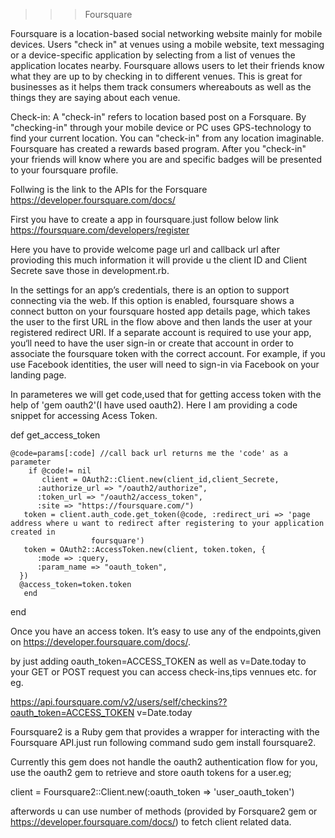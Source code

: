 >>>Foursquare 

Foursquare is a location-based social networking website mainly for mobile devices. Users "check in" at venues using a mobile website, text messaging or a device-specific application by selecting from a list of venues the application locates nearby.
Foursquare allows users to let their friends know what they are up to by checking in to different venues. This is great for businesses as it helps them track consumers whereabouts as well as the things they are saying about each venue. 

Check-in: A "check-in" refers to location based post on a Forsquare. By "checking-in" through your mobile device or PC uses GPS-technology to find your current location. You can "check-in" from any location imaginable. Foursquare has created a rewards based program. After you "check-in" your friends will know where you are and specific badges will be presented to your foursquare profile.  

Follwing is the link to the APIs for the Forsquare 
https://developer.foursquare.com/docs/

First you have to create a app in foursquare.just follow below link
https://foursquare.com/developers/register

Here you have to provide welcome page url and callback url after provioding this much information it will provide u the client ID and Client Secrete save those in development.rb.

In the settings for an app’s credentials, there is an option to support connecting via the web. If this option is enabled, foursquare shows a connect button on your foursquare hosted app details page, which takes the user to the first URL in the flow above and then lands the user at your registered redirect URI. If a separate account is required to use your app, you‘ll need to have the user sign-in or create that account in order to associate the foursquare token with the correct account. For example, if you use Facebook identities, the user will need to sign-in via Facebook on your landing page.

In parameteres we will get code,used that for getting access token with the help of 'gem oauth2'(I have used oauth2).
Here I am providing a code snippet for accessing Acess Token.

def get_access_token 
 
	@code=params[:code] //call back url returns me the 'code' as a parameter
        if @code!= nil
           client = OAuth2::Client.new(client_id,client_Secrete,
          :authorize_url => "/oauth2/authorize",
          :token_url => "/oauth2/access_token",
          :site => "https://foursquare.com/")
       token = client.auth_code.get_token(@code, :redirect_uri => 'page address where u want to redirect after registering to your application created in 
                      foursquare')
       token = OAuth2::AccessToken.new(client, token.token, {
          :mode => :query,
          :param_name => "oauth_token",
      })
      @access_token=token.token
       end
end

Once you have an access token. It’s easy to use any of the endpoints,given on https://developer.foursquare.com/docs/.

by just adding oauth_token=ACCESS_TOKEN as well as v=Date.today to your GET or POST request you can access check-ins,tips vennues etc. for eg.

https://api.foursquare.com/v2/users/self/checkins??oauth_token=ACCESS_TOKEN v=Date.today


Foursquare2 is a Ruby gem that provides a wrapper for interacting with the Foursquare API.just run following command
sudo gem install foursquare2.

Currently this gem does not handle the oauth2 authentication flow for you, use the oauth2 gem to retrieve and store oauth tokens for a user.eg;

client = Foursquare2::Client.new(:oauth_token => 'user_oauth_token')

afterwords u can use number of methods (provided by Forsquare2 gem or https://developer.foursquare.com/docs/) to fetch client related data.


